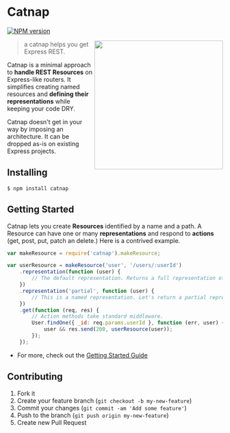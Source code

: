 # Catnap
[![NPM version](https://badge.fury.io/js/catnap.svg)](http://badge.fury.io/js/catnap)

<img width="300" align="right" src="https://dl.dropboxusercontent.com/u/25944784/catnap.png"/>

> a catnap helps you get Express REST.

Catnap is a minimal approach to **handle REST Resources** on Express-like routers. It simplifies creating named resources and **defining their representations** while keeping your code DRY.

Catnap doesn't get in your way by imposing an architecture. It can be dropped as-is on existing Express projects.

## Installing
`$ npm install catnap`

## Getting Started
Catnap lets you create **Resources** identified by a name and a path. A Resource can have one or many **representations** and respond to **actions** (get, post, put, patch an delete.) Here is a contrived example.

~~~~javascript
var makeResource = require('catnap').makeResource;

var userResource = makeResource('user', '/users/:userId')
    .representation(function (user) {
        // The default representation. Returns a full representation of user
    })
    .representation('partial', function (user) {
    	// This is a named representation. Let's return a partial representation
    })
    .get(function (req, res) {
    	// Action methods take standard middleware.
        User.findOne({ _id: req.params.userId }, function (err, user) {
            user && res.send(200, userResource(user));
        });
    });
~~~~

* For more, check out the [Getting Started Guide](http://github.com/mikaa123/catnap/wiki/Getting-Started)


## Contributing

1. Fork it
2. Create your feature branch (`git checkout -b my-new-feature`)
3. Commit your changes (`git commit -am 'Add some feature'`)
4. Push to the branch (`git push origin my-new-feature`)
5. Create new Pull Request
